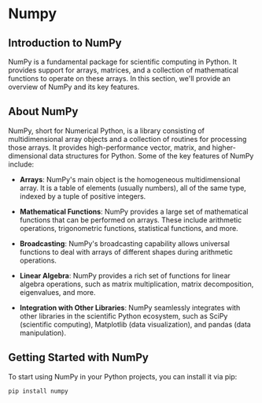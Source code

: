 # Numpy

## Introduction to NumPy

NumPy is a fundamental package for scientific computing in Python. It provides support for arrays, matrices, and a collection of mathematical functions to operate on these arrays. In this section, we'll provide an overview of NumPy and its key features.
## About NumPy

NumPy, short for Numerical Python, is a library consisting of multidimensional array objects and a collection of routines for processing those arrays. It provides high-performance vector, matrix, and higher-dimensional data structures for Python. Some of the key features of NumPy include:

- **Arrays**: NumPy's main object is the homogeneous multidimensional array. It is a table of elements (usually numbers), all of the same type, indexed by a tuple of positive integers.

- **Mathematical Functions**: NumPy provides a large set of mathematical functions that can be performed on arrays. These include arithmetic operations, trigonometric functions, statistical functions, and more.

- **Broadcasting**: NumPy's broadcasting capability allows universal functions to deal with arrays of different shapes during arithmetic operations.

- **Linear Algebra**: NumPy provides a rich set of functions for linear algebra operations, such as matrix multiplication, matrix decomposition, eigenvalues, and more.

- **Integration with Other Libraries**: NumPy seamlessly integrates with other libraries in the scientific Python ecosystem, such as SciPy (scientific computing), Matplotlib (data visualization), and pandas (data manipulation).

## Getting Started with NumPy

To start using NumPy in your Python projects, you can install it via pip:

```bash
pip install numpy
